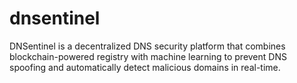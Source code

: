# dnsentinel
DNSentinel is a decentralized DNS security platform that combines blockchain-powered registry with machine learning to prevent DNS spoofing and automatically detect malicious domains in real-time.
